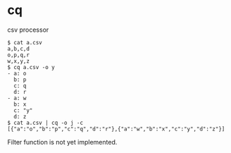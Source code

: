 # cq

csv processor

```
$ cat a.csv
a,b,c,d
o,p,q,r
w,x,y,z
$ cq a.csv -o y
- a: o
  b: p
  c: q
  d: r
- a: w
  b: x
  c: "y"
  d: z
$ cat a.csv | cq -o j -c
[{"a":"o","b":"p","c":"q","d":"r"},{"a":"w","b":"x","c":"y","d":"z"}]
```

Filter function is not yet implemented.
